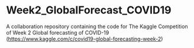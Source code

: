 # Week2_GlobalForecast_COVID19
A collaboration repository containing the code for The Kaggle Competition of Week 2 Global forecasting of COVID-19 (https://www.kaggle.com/c/covid19-global-forecasting-week-2)
